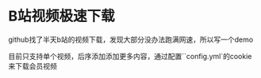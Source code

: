 # B站视频极速下载

github找了半天b站的视频下载，发现大部分没办法跑满网速，所以写一个demo

目前只支持单个视频，后序添加添加更多内容，通过配置``config.yml`的cookie来下载会员视频